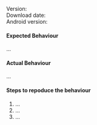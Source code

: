 Version:  
Download date:  
Android version:  

#### Expected Behaviour
<!-- What did you think the app was going to do? -->
...

#### Actual Behaviour
<!-- What does the app do instead? -->
...

#### Steps to repoduce the behaviour
<!-- What steps do we need to take to find the same bug that you found? -->

1. ...
2. ...
3. ...
